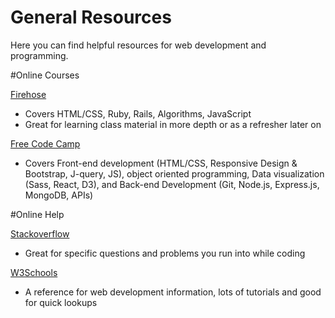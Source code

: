 # General Resources
Here you can find helpful resources for web development and programming.

#Online Courses

[Firehose](https://www.thefirehoseproject.com/)
- Covers HTML/CSS, Ruby, Rails, Algorithms, JavaScript
- Great for learning class material in more depth or as a refresher later on


[Free Code Camp](https://www.freecodecamp.com/)
- Covers Front-end development (HTML/CSS, Responsive Design & Bootstrap, J-query, JS), object oriented programming, Data visualization (Sass, React, D3), and Back-end Development (Git, Node.js, Express.js, MongoDB, APIs)

#Online Help

[Stackoverflow](http://stackoverflow.com/)
- Great for specific questions and problems you run into while coding

[W3Schools](http://www.w3schools.com/)
- A reference for web development information, lots of tutorials and good for quick lookups 